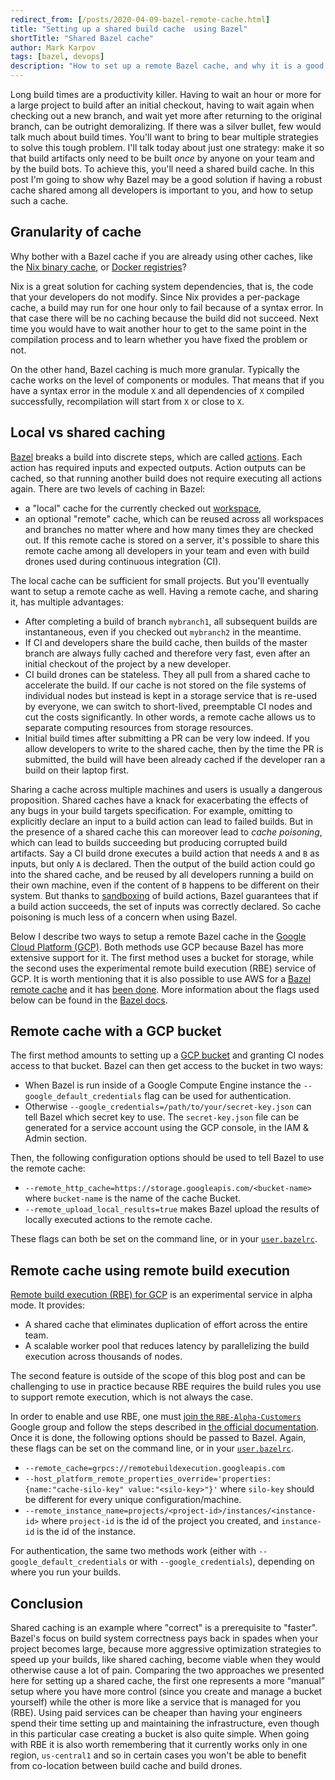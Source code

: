 ```yaml
---
redirect_from: [/posts/2020-04-09-bazel-remote-cache.html]
title: "Setting up a shared build cache  using Bazel"
shortTitle: "Shared Bazel cache"
author: Mark Karpov
tags: [bazel, devops]
description: "How to set up a remote Bazel cache, and why it is a good idea."
---
```


Long build times are a productivity killer. Having to wait an hour or more
for a large project to build after an initial checkout, having to wait again
when checking out a new branch, and wait yet more after returning to the
original branch, can be outright demoralizing. If there was a silver bullet,
few would talk much about build times. You'll want to bring to bear multiple
strategies to solve this tough problem. I'll talk today about just one
strategy: make it so that build artifacts only need to be built _once_ by
anyone on your team and by the build bots. To achieve this, you'll need a
shared build cache. In this post I'm going to show why Bazel may be a good
solution if having a robust cache shared among all developers is important
to you, and how to setup such a cache.

## Granularity of cache

Why bother with a Bazel cache if you are already using other caches,
like the [Nix binary cache][tweag-untrusted-ci], or [Docker
registries][docker-registries]?

Nix is a great solution for caching system dependencies, that is, the code
that your developers do not modify. Since Nix provides a per-package cache, a
build may run for one hour only to fail because of a syntax error. In that
case there will be no caching because the build did not succeed. Next time
you would have to wait another hour to get to the same point in the
compilation process and to learn whether you have fixed the problem or not.

On the other hand, Bazel caching is much more granular. Typically the cache
works on the level of components or modules. That means that if you have a
syntax error in the module `X` and all dependencies of `X` compiled
successfully, recompilation will start from `X` or close to `X`.

[tweag-untrusted-ci]: https://www.tweag.io/posts/2019-11-21-untrusted-ci.html
[docker-registries]: https://docs.docker.com/registry/

## Local vs shared caching

[Bazel][bazel] breaks a build into discrete steps, which are called
[actions][bazel-actions]. Each action has required inputs and expected
outputs. Action outputs can be cached, so that running another build
does not require executing all actions again. There are two levels of
caching in Bazel:

- a "local" cache for the currently checked out
  [workspace][bazel-workspace],
- an optional "remote" cache, which can be reused across all
  workspaces and branches no matter where and how many times they are
  checked out. If this remote cache is stored on a server, it's
  possible to share this remote cache among all developers in your
  team and even with build drones used during continuous integration
  (CI).

The local cache can be sufficient for small projects. But you'll
eventually want to setup a remote cache as well. Having a remote
cache, and sharing it, has multiple advantages:

- After completing a build of branch `mybranch1`, all subsequent
  builds are instantaneous, even if you checked out `mybranch2` in the
  meantime.
- If CI and developers share the build cache, then builds of the
  master branch are always fully cached and therefore very fast, even
  after an initial checkout of the project by a new developer.
- CI build drones can be stateless. They all pull from a shared cache
  to accelerate the build. If our cache is not stored on the file
  systems of individual nodes but instead is kept in a storage service
  that is re-used by everyone, we can switch to short-lived,
  preemptable CI nodes and cut the costs significantly. In other
  words, a remote cache allows us to separate computing resources from
  storage resources.
- Initial build times after submitting a PR can be very low indeed. If
  you allow developers to write to the shared cache, then by the time
  the PR is submitted, the build will have been already cached if the
  developer ran a build on their laptop first.

Sharing a cache across multiple machines and users is usually
a dangerous proposition. Shared caches have a knack for exacerbating
the effects of any bugs in your build targets specification. For
example, omitting to explicitly declare an input to a build action can
lead to failed builds. But in the presence of a shared cache this can
moreover lead to _cache poisoning_, which can lead to builds
succeeding but producing corrupted build artifacts. Say a CI build
drone executes a build action that needs `A` and `B` as inputs, but
only `A` is declared. Then the output of the build action could go
into the shared cache, and be reused by all developers running a build
on their own machine, even if the content of `B` happens to be
different on their system. But thanks to
[sandboxing][bazel-sandboxing] of build actions, Bazel guarantees that
if a build action succeeds, the set of inputs was correctly declared.
So cache poisoning is much less of a concern when using Bazel.

Below I describe two ways to setup a remote Bazel cache in the [Google
Cloud Platform (GCP)][gcp]. Both methods use GCP because Bazel has
more extensive support for it. The first method uses a bucket for
storage, while the second uses the experimental remote build execution
(RBE) service of GCP. It is worth mentioning that it is also possible
to use AWS for a [Bazel remote cache][bazel-remote] and it has [been
done][bazel3cache]. More information about the flags used below can be
found in the [Bazel docs][bazel-docs].

[bazel-actions]: https://docs.bazel.build/versions/master/bazel-overview.html#what-is-the-action-graph
[bazel-workspace]: https://docs.bazel.build/versions/master/build-ref.html#workspace
[bazel-sandboxing]: https://blog.bazel.build/2015/09/11/sandboxing.html

## Remote cache with a GCP bucket

The first method amounts to setting up a [GCP bucket][gcp-bucket] and granting CI nodes
access to that bucket. Bazel can then get access to the bucket in two ways:

- When Bazel is run inside of a Google Compute Engine instance the
  `--google_default_credentials` flag can be used for authentication.
- Otherwise `--google_credentials=/path/to/your/secret-key.json` can tell
  Bazel which secret key to use. The `secret-key.json` file can be generated
  for a service account using the GCP console, in the IAM & Admin section.

Then, the following configuration options should be used to tell Bazel to
use the remote cache:

- `--remote_http_cache=https://storage.googleapis.com/<bucket-name>` where
  `bucket-name` is the name of the cache Bucket.
- `--remote_upload_local_results=true` makes Bazel upload the results of
  locally executed actions to the remote cache.

These flags can both be set on the command line, or in your
[`user.bazelrc`][user-bazelrc].

## Remote cache using remote build execution

[Remote build execution (RBE) for GCP][rbe] is an experimental service
in alpha mode. It provides:

- A shared cache that eliminates duplication of effort across the entire
  team.
- A scalable worker pool that reduces latency by parallelizing the build execution
  across thousands of nodes.

The second feature is outside of the scope of this blog post and can be
challenging to use in practice because RBE requires the build rules you use
to support remote execution, which is not always the case.

In order to enable and use RBE, one must [join the
`RBE-Alpha-Customers`][rbe-join] Google group and follow the steps described
in [the official documentation][rbe-docs]. Once it is done, the following
options should be passed to Bazel. Again, these flags
can be set on the command line, or in your [`user.bazelrc`][user-bazelrc].

- `--remote_cache=grpcs://remotebuildexecution.googleapis.com`
- `--host_platform_remote_properties_override='properties:{name:"cache-silo-key" value:"<silo-key>"}'` where `silo-key` should be different for every
  unique configuration/machine.
- `--remote_instance_name=projects/<project-id>/instances/<instance-id>`
  where `project-id` is the id of the project you created, and `instance-id`
  is the id of the instance.

For authentication, the same two methods work (either with
`--google_default_credentials` or with `--google_credentials`), depending on
where you run your builds.

## Conclusion

Shared caching is an example where "correct" is a prerequisite to "faster".
Bazel's focus on build system correctness pays back in spades when
your project becomes large, because more aggressive optimization
strategies to speed up your builds, like shared caching, become viable
when they would otherwise cause a lot of pain.
Comparing the two approaches we presented here for setting up a shared cache, the first one
represents a more “manual” setup where you have more control (since you
create and manage a bucket yourself) while the other is more like a service
that is managed for you (RBE). Using paid services can be cheaper than
having your engineers spend their time setting up and maintaining the
infrastructure, even though in this particular case creating a bucket is
also quite simple. When going with RBE it is also worth remembering that it
currently works only in one region, `us-central1` and so in certain cases
you won't be able to benefit from co-location between build cache and
build drones.

[bazel]: https://bazel.build
[bazel-docs]: https://github.com/bazelbuild/bazel/blob/master/site/docs/remote-caching.md#user-content-google-cloud-storage
[bazel-remote]: https://github.com/buchgr/bazel-remote
[bazel3cache]: https://github.com/Asana/bazels3cache
[gcp]: https://console.cloud.google.com/getting-started
[rbe]: https://groups.google.com/forum/#!forum/rbe-alpha-customers
[rbe-join]: https://groups.google.com/forum/#!forum/rbe-alpha-customers
[rbe-docs]: https://blog.bazel.build/2018/10/05/remote-build-execution.html
[gcp-bucket]: https://cloud.google.com/storage/docs/creating-buckets
[tweag-untrusted-ci]: https://www.tweag.io/posts/2019-11-21-untrusted-ci.html
[docker-registries]: https://docs.docker.com/registry/
[user-bazelrc]: https://docs.bazel.build/versions/master/best-practices.html#bazelrc
